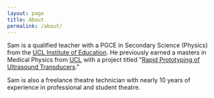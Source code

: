 ```yaml
---
layout: page
title: About
permalink: /about/
---
```


Sam is a qualified teacher with a PGCE in Secondary Science (Physics) from the [UCL Institute of Education][IOE]. He previously earned a masters in Medical Physics from [UCL][UCL] with a project titled "[Rapid Prototyping of Ultrasound Transducers][msci report]."

Sam is also a freelance theatre technician with nearly 10 years of experience in professional and student theatre.

[UCL]: https://www.ucl.ac.uk
[IOE]: https://www.ucl.ac.uk/ioe
[msci report]: {{site.baseurl}}/downloads/rapid-prototyping-ultrasound-transducers.pdf

